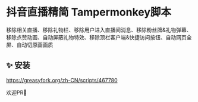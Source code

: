 # 抖音直播精简 Tampermonkey脚本

移除相关直播、移除礼物栏、移除用户进入直播间消息、移除粉丝牌&礼物弹幕、移除点赞动画、自动屏蔽礼物特效、移除顶栏客户端&快捷访问按钮、自动网页全屏、自动切原画画质

## ✨ 安装 

https://greasyfork.org/zh-CN/scripts/467780

欢迎PR👏
